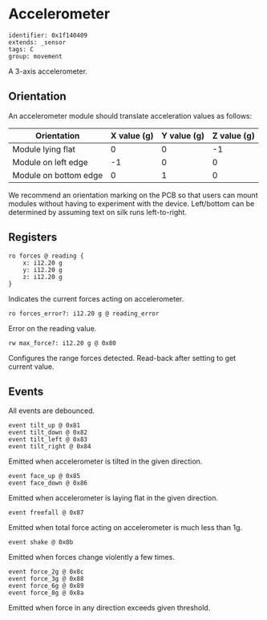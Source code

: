 # Accelerometer

    identifier: 0x1f140409
    extends: _sensor
    tags: C
    group: movement

A 3-axis accelerometer.

## Orientation

An accelerometer module should translate acceleration values as follows:

| Orientation           	| X value (g) 	| Y value (g) 	| Z value (g) 	|
|-----------------------	|-------------	|-------------	|-------------	|
| Module lying flat     	| 0           	| 0           	| -1          	|
| Module on left edge   	| -1          	| 0           	| 0           	|
| Module on bottom edge 	| 0           	| 1           	| 0           	|

We recommend an orientation marking on the PCB so that users can mount modules without having to experiment with the device. Left/bottom can be determined by assuming text on silk runs left-to-right.

## Registers

    ro forces @ reading {
        x: i12.20 g
        y: i12.20 g
        z: i12.20 g
    }

Indicates the current forces acting on accelerometer.

    ro forces_error?: i12.20 g @ reading_error

Error on the reading value.

    rw max_force?: i12.20 g @ 0x80

Configures the range forces detected.
Read-back after setting to get current value.

## Events

All events are debounced.

    event tilt_up @ 0x81
    event tilt_down @ 0x82
    event tilt_left @ 0x83
    event tilt_right @ 0x84

Emitted when accelerometer is tilted in the given direction.

    event face_up @ 0x85
    event face_down @ 0x86

Emitted when accelerometer is laying flat in the given direction.

    event freefall @ 0x87

Emitted when total force acting on accelerometer is much less than 1g.

    event shake @ 0x8b

Emitted when forces change violently a few times.

    event force_2g @ 0x8c
    event force_3g @ 0x88
    event force_6g @ 0x89
    event force_8g @ 0x8a

Emitted when force in any direction exceeds given threshold.
